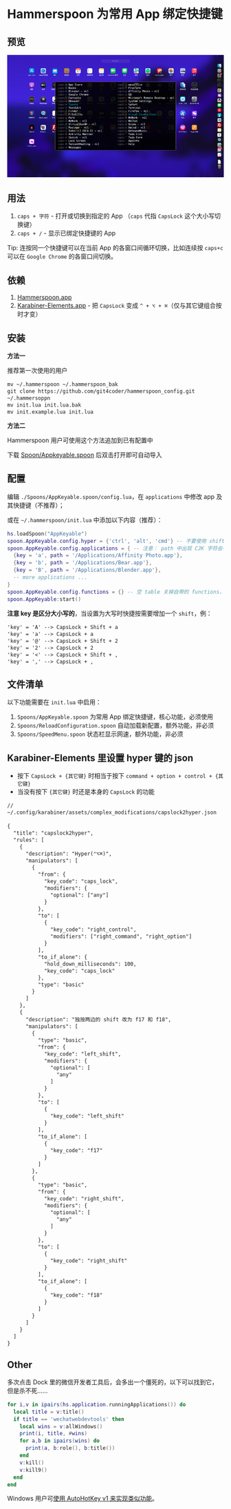 # Hammerspoon 为常用 App 绑定快捷键

## 预览

![打开 App 的快捷键清单](screenshot/preview.png)

## 用法

1. `caps + 字符` - 打开或切换到指定的 App （`caps` 代指 `CapsLock` 这个大小写切换键）
1. `caps + /` - 显示已绑定快捷键的 App

Tip: 连按同一个快捷键可以在当前 App 的各窗口间循环切换，比如连续按 `caps+c` 可以在 `Google Chrome` 的各窗口间切换。

## 依赖

1. [Hammerspoon.app](https://www.hammerspoon.org/)
1. [Karabiner-Elements.app](https://karabiner-elements.pqrs.org/) - 把 `CapsLock` 变成 `^ + ⌥ + ⌘`（仅与其它键组合按时才变）

## 安装

**方法一**

推荐第一次使用的用户

```
mv ~/.hammerspoon ~/.hammerspoon_bak
git clone https://github.com/git4coder/hammerspoon_config.git ~/.hammersoppn
mv init.lua init.lua.bak
mv init.example.lua init.lua
```

**方法二**

Hammerspoon 用户可使用这个方法追加到已有配置中

下载 [Spoon/Appkeyable.spoon](https://github.com/git4coder/hammerspoon_config/releases) 后双击打开即可自动导入

## 配置

编辑 `./Spoons/AppKeyable.spoon/config.lua`，在 `applications` 中修改 app 及其快捷键（不推荐）；

或在 `~/.hammerspoon/init.lua` 中添加以下内容（推荐）：

```lua
hs.loadSpoon("AppKeyable")
spoon.AppKeyable.config.hyper = {'ctrl', 'alt', 'cmd'} -- 不要使用 shift，原因见下文
spoon.AppKeyable.config.applications = { -- 注意： path 中出现 CJK 字符会导致 `caps + /` 的排版错乱（https://en.wikipedia.org/wiki/CJK_characters）
  {key = 'a', path = '/Applications/Affinity Photo.app'},
  {key = 'b', path = '/Applications/Bear.app'},
  {key = 'B', path = '/Applications/Blender.app'},
  -- more applications ...
}
spoon.AppKeyable.config.functions = {} -- 空 table 关掉自带的 functions，详见 `./Spoons/AppKeyable.spoon/config.lua`
spoon.AppKeyable:start()
```

**注意 key 是区分大小写的**，当设置为大写时快捷按需要增加一个 `shift`，例：

```
'key' = 'A' --> CapsLock + Shift + a
'key' = 'a' --> CapsLock + a
'key' = '@' --> CapsLock + Shift + 2
'key' = '2' --> CapsLock + 2
'key' = '<' --> CapsLock + Shift + ,
'key' = ',' --> CapsLock + ,
```

## 文件清单

以下功能需要在 `init.lua` 中启用：

1. `Spoons/AppKeyable.spoon` 为常用 App 绑定快捷键，核心功能，必须使用
1. `Spoons/ReloadConfiguration.spoon` 自动加载新配置，额外功能，非必须
1. `Spoons/SpeedMenu.spoon` 状态栏显示网速，额外功能，非必须

## Karabiner-Elements 里设置 hyper 键的 json

* 按下 `CapsLock + {其它键}` 时相当于按下 `command + option + control + {其它键}`
* 当没有按下 `{其它键}` 时还是本身的 `CapsLock` 的功能

```jsonnet
// ~/.config/karabiner/assets/complex_modifications/capslock2hyper.json

{
  "title": "capslock2hyper",
  "rules": [
    {
      "description": "Hyper(⌃⌥⌘)",
      "manipulators": [
        {
          "from": {
            "key_code": "caps_lock",
            "modifiers": {
              "optional": ["any"]
            }
          },
          "to": [
            {
              "key_code": "right_control",
              "modifiers": ["right_command", "right_option"]
            }
          ],
          "to_if_alone": {
            "hold_down_milliseconds": 100,
            "key_code": "caps_lock"
          },
          "type": "basic"
        }
      ]
    },
    {   
      "description": "独按两边的 shift 改为 f17 和 f18",
      "manipulators": [
        {   
          "type": "basic",
          "from": {
            "key_code": "left_shift",
            "modifiers": {
              "optional": [
                "any"
              ]   
            }   
          },  
          "to": [
            {   
              "key_code": "left_shift"
            }   
          ],  
          "to_if_alone": [
            {   
              "key_code": "f17"
            }   
          ]   
        },  
        {   
          "type": "basic",
          "from": {
            "key_code": "right_shift",
            "modifiers": {
              "optional": [
                "any"
              ]   
            }   
          },  
          "to": [
            {   
              "key_code": "right_shift"
            }   
          ],  
          "to_if_alone": [
            {   
              "key_code": "f18"                                                                                                                                                                             
            }   
          ]   
        }   
      ]   
    }
  ]
}
```

## Other

多次点击 Dock 里的微信开发者工具后，会多出一个僵死的，以下可以找到它，但是杀不死……
```lua
for i,v in ipairs(hs.application.runningApplications()) do
  local title = v:title()
  if title == 'wechatwebdevtools' then
    local wins = v:allWindows()
    print(i, title, #wins)
    for a,b in ipairs(wins) do
      print(a, b:role(), b:title())
    end
    v:kill()
    v:kill9()
  end
end
```

Windows 用户可[使用 AutoHotKey v1 来实现类似功能](https://blog.upall.cn/3479.html)。
